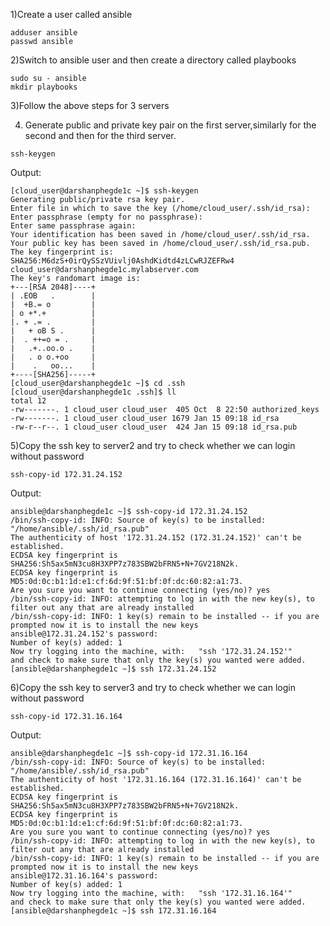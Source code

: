 1)Create a user called ansible

```
adduser ansible
passwd ansible
```


2)Switch to ansible user and then create a directory called playbooks

```
sudo su - ansible
mkdir playbooks
```



3)Follow the above steps for 3 servers 



4) Generate public and private key pair on the first server,similarly for the second and then for the third server.


```
ssh-keygen
```


Output:

```
[cloud_user@darshanphegde1c ~]$ ssh-keygen
Generating public/private rsa key pair.
Enter file in which to save the key (/home/cloud_user/.ssh/id_rsa): 
Enter passphrase (empty for no passphrase): 
Enter same passphrase again: 
Your identification has been saved in /home/cloud_user/.ssh/id_rsa.
Your public key has been saved in /home/cloud_user/.ssh/id_rsa.pub.
The key fingerprint is:
SHA256:M6dzS+0irQySSzVUivlj0AshdKidtd4zLCwRJZEFRw4 cloud_user@darshanphegde1c.mylabserver.com
The key's randomart image is:
+---[RSA 2048]----+
| .EOB   .        |
|  +B.= o         |
| o +*.+          |
|. + .= .         |
|   + oB S .      |
|  . ++=o = .     |
|   .+..oo.o .    |
|   . o o.+oo     |
|    .   oo...    |
+----[SHA256]-----+
[cloud_user@darshanphegde1c ~]$ cd .ssh
[cloud_user@darshanphegde1c .ssh]$ ll
total 12
-rw-------. 1 cloud_user cloud_user  405 Oct  8 22:50 authorized_keys
-rw-------. 1 cloud_user cloud_user 1679 Jan 15 09:18 id_rsa
-rw-r--r--. 1 cloud_user cloud_user  424 Jan 15 09:18 id_rsa.pub
```


5)Copy the ssh key to server2 and try to check whether we can login without password

```
ssh-copy-id 172.31.24.152
```



Output:

```
ansible@darshanphegde1c ~]$ ssh-copy-id 172.31.24.152
/bin/ssh-copy-id: INFO: Source of key(s) to be installed: "/home/ansible/.ssh/id_rsa.pub"
The authenticity of host '172.31.24.152 (172.31.24.152)' can't be established.
ECDSA key fingerprint is SHA256:Sh5ax5mN3cu8H3XPP7z783SBW2bFRN5+N+7GV218N2k.
ECDSA key fingerprint is MD5:0d:0c:b1:1d:e1:cf:6d:9f:51:bf:0f:dc:60:82:a1:73.
Are you sure you want to continue connecting (yes/no)? yes
/bin/ssh-copy-id: INFO: attempting to log in with the new key(s), to filter out any that are already installed
/bin/ssh-copy-id: INFO: 1 key(s) remain to be installed -- if you are prompted now it is to install the new keys
ansible@172.31.24.152's password: 
Number of key(s) added: 1
Now try logging into the machine, with:   "ssh '172.31.24.152'"
and check to make sure that only the key(s) you wanted were added.
[ansible@darshanphegde1c ~]$ ssh 172.31.24.152
```


6)Copy the ssh key to server3 and try to check whether we can login without password

```
ssh-copy-id 172.31.16.164
```

Output:


```
ansible@darshanphegde1c ~]$ ssh-copy-id 172.31.16.164
/bin/ssh-copy-id: INFO: Source of key(s) to be installed: "/home/ansible/.ssh/id_rsa.pub"
The authenticity of host '172.31.16.164 (172.31.16.164)' can't be established.
ECDSA key fingerprint is SHA256:Sh5ax5mN3cu8H3XPP7z783SBW2bFRN5+N+7GV218N2k.
ECDSA key fingerprint is MD5:0d:0c:b1:1d:e1:cf:6d:9f:51:bf:0f:dc:60:82:a1:73.
Are you sure you want to continue connecting (yes/no)? yes
/bin/ssh-copy-id: INFO: attempting to log in with the new key(s), to filter out any that are already installed
/bin/ssh-copy-id: INFO: 1 key(s) remain to be installed -- if you are prompted now it is to install the new keys
ansible@172.31.16.164's password: 
Number of key(s) added: 1
Now try logging into the machine, with:   "ssh '172.31.16.164'"
and check to make sure that only the key(s) you wanted were added.
[ansible@darshanphegde1c ~]$ ssh 172.31.16.164
```
